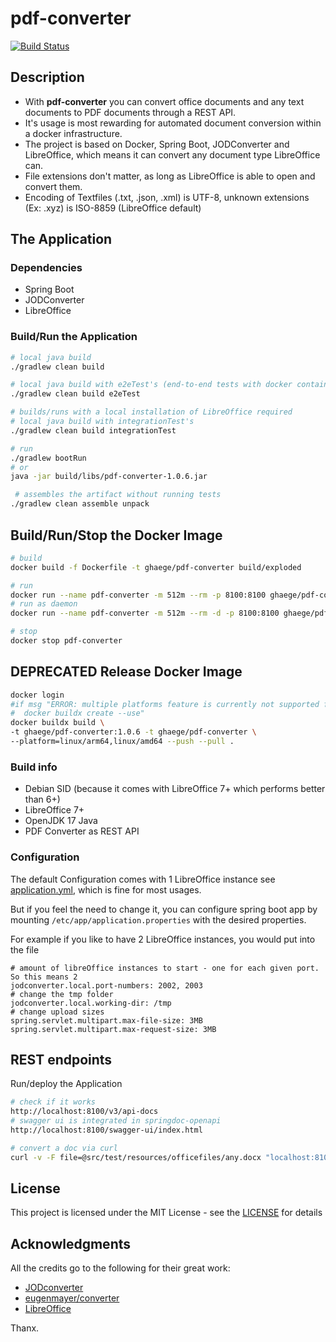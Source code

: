 # pdf-converter

[![Build Status](https://travis-ci.com/ghaege/pdf-converter.svg?branch=main)](https://travis-ci.com/ghaege/pdf-converter)

## Description

* With **pdf-converter** you can convert office documents and any text documents to PDF documents through a REST API.
* It's usage is most rewarding for automated document conversion within a docker infrastructure.
* The project is based on Docker, Spring Boot, JODConverter and LibreOffice, which means it can convert any document type LibreOffice can.
* File extensions don't matter, as long as LibreOffice is able to open and convert them.
* Encoding of Textfiles (.txt, .json, .xml) is UTF-8, unknown extensions (Ex: .xyz) is ISO-8859 (LibreOffice default)

## The Application

### Dependencies

* Spring Boot 
* JODConverter 
* LibreOffice

### Build/Run the Application

```sh
# local java build
./gradlew clean build

# local java build with e2eTest's (end-to-end tests with docker container "ghaege/pdf-converter:latest")
./gradlew clean build e2eTest

# builds/runs with a local installation of LibreOffice required
# local java build with integrationTest's
./gradlew clean build integrationTest

# run
./gradlew bootRun
# or
java -jar build/libs/pdf-converter-1.0.6.jar

 # assembles the artifact without running tests
./gradlew clean assemble unpack
```

## Build/Run/Stop the Docker Image

```sh
# build
docker build -f Dockerfile -t ghaege/pdf-converter build/exploded

# run
docker run --name pdf-converter -m 512m --rm -p 8100:8100 ghaege/pdf-converter
# run as daemon
docker run --name pdf-converter -m 512m --rm -d -p 8100:8100 ghaege/pdf-converter

# stop
docker stop pdf-converter
```

## DEPRECATED Release Docker Image

```sh
docker login
#if msg "ERROR: multiple platforms feature is currently not supported for docker driver"
#  docker buildx create --use"
docker buildx build \
-t ghaege/pdf-converter:1.0.6 -t ghaege/pdf-converter \
--platform=linux/arm64,linux/amd64 --push --pull .
```

### Build info

- Debian SID (because it comes with LibreOffice 7+ which performs better than 6+)
- LibreOffice 7+
- OpenJDK 17 Java
- PDF Converter as REST API

### Configuration

The default Configuration comes with 1 LibreOffice instance see [application.yml](src/main/resources/application.yml), which is fine for most usages.

But if you feel the need to change it, you can configure spring boot app by mounting `/etc/app/application.properties` with the desired properties.

For example if you like to have 2 LibreOffice instances, you would put into the file

```properties
# amount of libreOffice instances to start - one for each given port. So this means 2
jodconverter.local.port-numbers: 2002, 2003
# change the tmp folder
jodconverter.local.working-dir: /tmp
# change upload sizes
spring.servlet.multipart.max-file-size: 3MB
spring.servlet.multipart.max-request-size: 3MB
```

## REST endpoints

Run/deploy the Application

```sh
# check if it works
http://localhost:8100/v3/api-docs 
# swagger ui is integrated in springdoc-openapi
http://localhost:8100/swagger-ui/index.html

# convert a doc via curl
curl -v -F file=@src/test/resources/officefiles/any.docx "localhost:8100/convert/toPdf" -o ./build/any.pdf
```

## License

This project is licensed under the MIT License - see the [LICENSE](LICENSE) for details

## Acknowledgments

All the credits go to the following for their great work:
* [JODconverter](https://github.com/sbraconnier/jodconverter)
* [eugenmayer/converter](https://github.com/EugenMayer/converter)
* [LibreOffice](https://de.libreoffice.org/)

Thanx.
